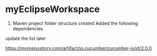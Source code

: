 # myEclipseWorkspace


1. Maven project folder structure created
Added the following dependencies

update the list later

https://mvnrepository.com/artifact/io.cucumber/cucumber-junit/2.0.0
